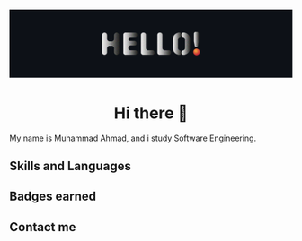 # [![Header](https://raw.githubusercontent.com/ZeusDes/ZeusDes/main/Assets/Hello.svg)](https://github.com/ZeusDes/)

<h1 align="center">Hi there 👋</h1>

My name is Muhammad Ahmad, and i study Software Engineering.

## Skills and Languages

## Badges earned


## Contact me
